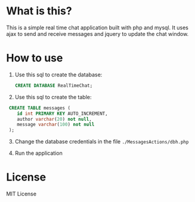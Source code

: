 # What is this?

This is a simple real time chat application built with php and mysql. It uses ajax to send and receive messages and jquery to update the chat window.

# How to use

1. Use this sql to create the database:
   ```sql
   CREATE DATABASE RealTimeChat;
   ```

2. Use this sql to create the table:
  ```sql
   CREATE TABLE messages (
      id int PRIMARY KEY AUTO_INCREMENT,
      author varchar(20) not null,
      message varchar(100) not null
   );
  ```

3. Change the database credentials in the file `./MessagesActions/dbh.php`

4. Run the application

# License

MIT License
